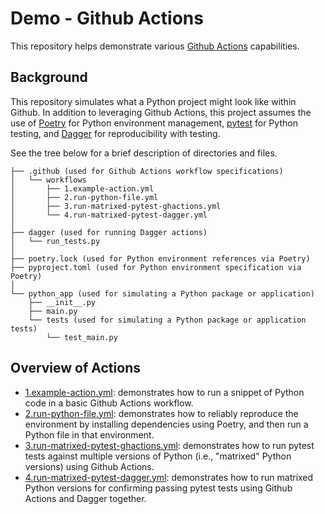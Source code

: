 # Demo - Github Actions

This repository helps demonstrate various [Github Actions](https://docs.github.com/en/actions) capabilities.

## Background

This repository simulates what a Python project might look like within Github. In addition to leveraging Github Actions, this project assumes the use of [Poetry](https://python-poetry.org/docs/) for Python environment management, [pytest](https://docs.pytest.org/) for Python testing, and [Dagger](https://docs.dagger.io/) for reproducibility with testing.

See the tree below for a brief description of directories and files.

```text
├── .github (used for Github Actions workflow specifications)
│   └── workflows
│       ├── 1.example-action.yml
│       ├── 2.run-python-file.yml
│       ├── 3.run-matrixed-pytest-ghactions.yml
│       └── 4.run-matrixed-pytest-dagger.yml
│
├── dagger (used for running Dagger actions)
│   └── run_tests.py
│
├── poetry.lock (used for Python environment references via Poetry)
├── pyproject.toml (used for Python environment specification via Poetry)
│
└── python_app (used for simulating a Python package or application)
    ├── __init__.py
    ├── main.py
    └── tests (used for simulating a Python package or application tests)
        └── test_main.py
```

## Overview of Actions

- [1.example-action.yml](.github/workflows/1.example-action.yml): demonstrates how to run a snippet of Python code in a basic Github Actions workflow.
- [2.run-python-file.yml](.github/workflows/2.run-python-file.yml): demonstrates how to reliably reproduce the environment by installing dependencies using Poetry, and then run a Python file in that environment.
- [3.run-matrixed-pytest-ghactions.yml](.github/workflows/3.run-matrixed-pytest-ghactions.yml): demonstrates how to run pytest tests against multiple versions of Python (i.e., "matrixed" Python versions) using Github Actions.
- [4.run-matrixed-pytest-dagger.yml](.github/workflows/4.run-matrixed-pytest-dagger.yml): demonstrates how to run matrixed Python versions for confirming passing pytest tests using Github Actions and Dagger together.
